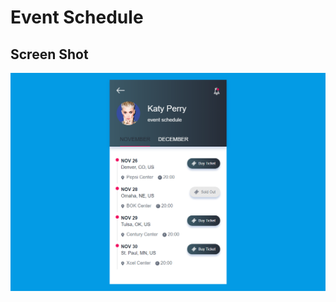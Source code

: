 # Event Schedule

## Screen Shot
<img src="https://raw.githubusercontent.com/abdullahkahriman/EventSchedule/master/dist/img/ss.png" />
